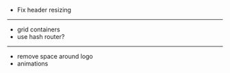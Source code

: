 -   Fix header resizing

---

-   grid containers
-   use hash router?

---

-   remove space around logo
-   animations
